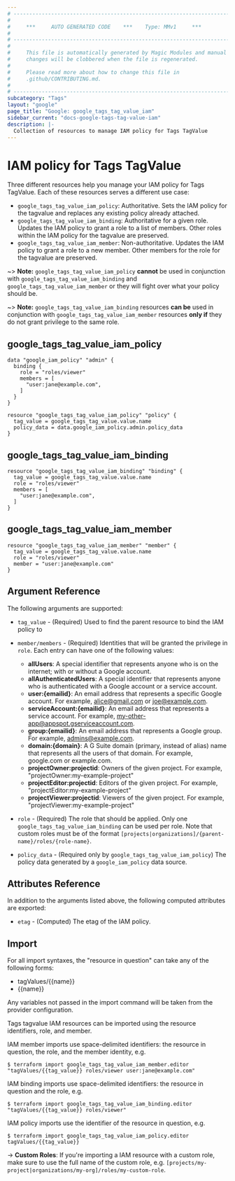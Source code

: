 ```yaml
---
# ----------------------------------------------------------------------------
#
#     ***     AUTO GENERATED CODE    ***    Type: MMv1     ***
#
# ----------------------------------------------------------------------------
#
#     This file is automatically generated by Magic Modules and manual
#     changes will be clobbered when the file is regenerated.
#
#     Please read more about how to change this file in
#     .github/CONTRIBUTING.md.
#
# ----------------------------------------------------------------------------
subcategory: "Tags"
layout: "google"
page_title: "Google: google_tags_tag_value_iam"
sidebar_current: "docs-google-tags-tag-value-iam"
description: |-
  Collection of resources to manage IAM policy for Tags TagValue
---
```


# IAM policy for Tags TagValue
Three different resources help you manage your IAM policy for Tags TagValue. Each of these resources serves a different use case:

* `google_tags_tag_value_iam_policy`: Authoritative. Sets the IAM policy for the tagvalue and replaces any existing policy already attached.
* `google_tags_tag_value_iam_binding`: Authoritative for a given role. Updates the IAM policy to grant a role to a list of members. Other roles within the IAM policy for the tagvalue are preserved.
* `google_tags_tag_value_iam_member`: Non-authoritative. Updates the IAM policy to grant a role to a new member. Other members for the role for the tagvalue are preserved.

~> **Note:** `google_tags_tag_value_iam_policy` **cannot** be used in conjunction with `google_tags_tag_value_iam_binding` and `google_tags_tag_value_iam_member` or they will fight over what your policy should be.

~> **Note:** `google_tags_tag_value_iam_binding` resources **can be** used in conjunction with `google_tags_tag_value_iam_member` resources **only if** they do not grant privilege to the same role.




## google\_tags\_tag\_value\_iam\_policy

```hcl
data "google_iam_policy" "admin" {
  binding {
    role = "roles/viewer"
    members = [
      "user:jane@example.com",
    ]
  }
}

resource "google_tags_tag_value_iam_policy" "policy" {
  tag_value = google_tags_tag_value.value.name
  policy_data = data.google_iam_policy.admin.policy_data
}
```

## google\_tags\_tag\_value\_iam\_binding

```hcl
resource "google_tags_tag_value_iam_binding" "binding" {
  tag_value = google_tags_tag_value.value.name
  role = "roles/viewer"
  members = [
    "user:jane@example.com",
  ]
}
```

## google\_tags\_tag\_value\_iam\_member

```hcl
resource "google_tags_tag_value_iam_member" "member" {
  tag_value = google_tags_tag_value.value.name
  role = "roles/viewer"
  member = "user:jane@example.com"
}
```

## Argument Reference

The following arguments are supported:

* `tag_value` - (Required) Used to find the parent resource to bind the IAM policy to

* `member/members` - (Required) Identities that will be granted the privilege in `role`.
  Each entry can have one of the following values:
  * **allUsers**: A special identifier that represents anyone who is on the internet; with or without a Google account.
  * **allAuthenticatedUsers**: A special identifier that represents anyone who is authenticated with a Google account or a service account.
  * **user:{emailid}**: An email address that represents a specific Google account. For example, alice@gmail.com or joe@example.com.
  * **serviceAccount:{emailid}**: An email address that represents a service account. For example, my-other-app@appspot.gserviceaccount.com.
  * **group:{emailid}**: An email address that represents a Google group. For example, admins@example.com.
  * **domain:{domain}**: A G Suite domain (primary, instead of alias) name that represents all the users of that domain. For example, google.com or example.com.
  * **projectOwner:projectid**: Owners of the given project. For example, "projectOwner:my-example-project"
  * **projectEditor:projectid**: Editors of the given project. For example, "projectEditor:my-example-project"
  * **projectViewer:projectid**: Viewers of the given project. For example, "projectViewer:my-example-project"

* `role` - (Required) The role that should be applied. Only one
    `google_tags_tag_value_iam_binding` can be used per role. Note that custom roles must be of the format
    `[projects|organizations]/{parent-name}/roles/{role-name}`.

* `policy_data` - (Required only by `google_tags_tag_value_iam_policy`) The policy data generated by
  a `google_iam_policy` data source.

## Attributes Reference

In addition to the arguments listed above, the following computed attributes are
exported:

* `etag` - (Computed) The etag of the IAM policy.

## Import

For all import syntaxes, the "resource in question" can take any of the following forms:

* tagValues/{{name}}
* {{name}}

Any variables not passed in the import command will be taken from the provider configuration.

Tags tagvalue IAM resources can be imported using the resource identifiers, role, and member.

IAM member imports use space-delimited identifiers: the resource in question, the role, and the member identity, e.g.
```
$ terraform import google_tags_tag_value_iam_member.editor "tagValues/{{tag_value}} roles/viewer user:jane@example.com"
```

IAM binding imports use space-delimited identifiers: the resource in question and the role, e.g.
```
$ terraform import google_tags_tag_value_iam_binding.editor "tagValues/{{tag_value}} roles/viewer"
```

IAM policy imports use the identifier of the resource in question, e.g.
```
$ terraform import google_tags_tag_value_iam_policy.editor tagValues/{{tag_value}}
```

-> **Custom Roles**: If you're importing a IAM resource with a custom role, make sure to use the
 full name of the custom role, e.g. `[projects/my-project|organizations/my-org]/roles/my-custom-role`.
